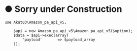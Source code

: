 


# ● Sorry under Construction


```
use Akat03\Amazon_pa_api_v5;
```

```
	$api = new Amazon_pa_api_v5\Amazon_pa_api_v5($option);
	$data = $api->exec(array(
		'payload'       => $payload_array
	));
```


